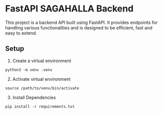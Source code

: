 # FastAPI SAGAHALLA Backend

This project is a backend API built using FastAPI. It provides endpoints for handling various functionalities and is designed to be efficient, fast and easy to extend.

## Setup

1. Create a virtual environment
```
python3 -m venv .venv
```

2. Activate virtual environment
```
source /path/to/venv/bin/activate
```

3. Install Dependencies
```
pip install -r requirements.txt
```
